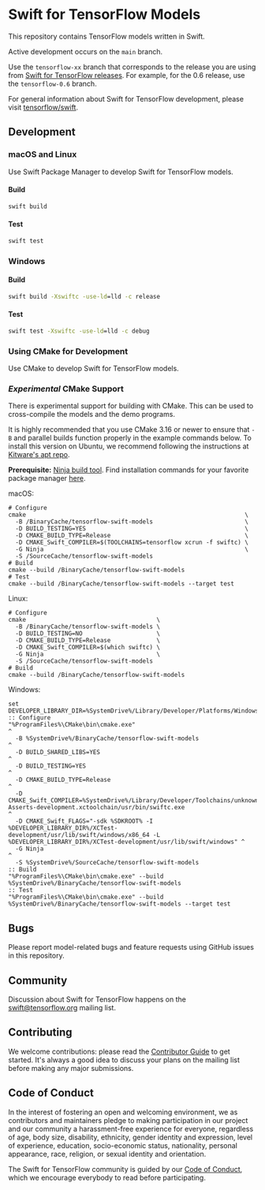 # Swift for TensorFlow Models

This repository contains TensorFlow models written in Swift.

Active development occurs on the `main` branch.

Use the ```tensorflow-xx``` branch that corresponds to the release you are using from [Swift for TensorFlow releases](https://github.com/tensorflow/swift/blob/master/Installation.md#releases).  For example, for the 0.6 release, use the ```tensorflow-0.6``` branch.

For general information about Swift for TensorFlow development, please visit
[tensorflow/swift](https://github.com/tensorflow/swift).

## Development

### macOS and Linux

Use Swift Package Manager to develop Swift for TensorFlow models.

#### Build

```bash
swift build
```

#### Test

```bash
swift test
```

### Windows

#### Build

```cmd
swift build -Xswiftc -use-ld=lld -c release
```

#### Test

```cmd
swift test -Xswiftc -use-ld=lld -c debug
```

### Using CMake for Development

Use CMake to develop Swift for TensorFlow models.

### *Experimental* CMake Support

There is experimental support for building with CMake.  This can be used to cross-compile the models and the demo programs.

It is highly recommended that you use CMake 3.16 or newer to ensure that `-B`
and parallel builds function properly in the example commands below. To install
this version on Ubuntu, we recommend following the instructions at
[Kitware's apt repo](https://apt.kitware.com/).

**Prerequisite:** [Ninja build tool](https://ninja-build.org/). Find
installation commands for your favorite package manager
[here](https://github.com/ninja-build/ninja/wiki/Pre-built-Ninja-packages).

macOS:

```
# Configure
cmake                                                              \
  -B /BinaryCache/tensorflow-swift-models                          \
  -D BUILD_TESTING=YES                                             \
  -D CMAKE_BUILD_TYPE=Release                                      \
  -D CMAKE_Swift_COMPILER=$(TOOLCHAINS=tensorflow xcrun -f swiftc) \
  -G Ninja                                                         \
  -S /SourceCache/tensorflow-swift-models
# Build
cmake --build /BinaryCache/tensorflow-swift-models
# Test
cmake --build /BinaryCache/tensorflow-swift-models --target test
```

Linux:

```
# Configure
cmake                                     \
  -B /BinaryCache/tensorflow-swift-models \
  -D BUILD_TESTING=NO                     \
  -D CMAKE_BUILD_TYPE=Release             \
  -D CMAKE_Swift_COMPILER=$(which swiftc) \
  -G Ninja                                \
  -S /SourceCache/tensorflow-swift-models
# Build
cmake --build /BinaryCache/tensorflow-swift-models
```

Windows:

```
set DEVELOPER_LIBRARY_DIR=%SystemDrive%/Library/Developer/Platforms/Windows.platform/Developer/Library
:: Configure
"%ProgramFiles%\CMake\bin\cmake.exe"                                                                                                                                                   ^
  -B %SystemDrive%/BinaryCache/tensorflow-swift-models                                                                                                                                 ^
  -D BUILD_SHARED_LIBS=YES                                                                                                                                                             ^
  -D BUILD_TESTING=YES                                                                                                                                                                 ^
  -D CMAKE_BUILD_TYPE=Release                                                                                                                                                          ^
  -D CMAKE_Swift_COMPILER=%SystemDrive%/Library/Developer/Toolchains/unknown-Asserts-development.xctoolchain/usr/bin/swiftc.exe                                                        ^
  -D CMAKE_Swift_FLAGS="-sdk %SDKROOT% -I %DEVELOPER_LIBRARY_DIR%/XCTest-development/usr/lib/swift/windows/x86_64 -L %DEVELOPER_LIBRARY_DIR%/XCTest-development/usr/lib/swift/windows" ^
  -G Ninja                                                                                                                                                                             ^
  -S %SystemDrive%/SourceCache/tensorflow-swift-models
:: Build
"%ProgramFiles%\CMake\bin\cmake.exe" --build %SystemDrive%/BinaryCache/tensorflow-swift-models
:: Test
"%ProgramFiles%\CMake\bin\cmake.exe" --build %SystemDrive%/BinaryCache/tensorflow-swift-models --target test
```

## Bugs

Please report model-related bugs and feature requests using GitHub issues in
this repository.

## Community

Discussion about Swift for TensorFlow happens on the
[swift@tensorflow.org](https://groups.google.com/a/tensorflow.org/d/forum/swift)
mailing list.

## Contributing

We welcome contributions: please read the [Contributor Guide](CONTRIBUTING.md)
to get started. It's always a good idea to discuss your plans on the mailing
list before making any major submissions.

## Code of Conduct

In the interest of fostering an open and welcoming environment, we as
contributors and maintainers pledge to making participation in our project and
our community a harassment-free experience for everyone, regardless of age, body
size, disability, ethnicity, gender identity and expression, level of
experience, education, socio-economic status, nationality, personal appearance,
race, religion, or sexual identity and orientation.

The Swift for TensorFlow community is guided by our [Code of
Conduct](CODE_OF_CONDUCT.md), which we encourage everybody to read before
participating.
